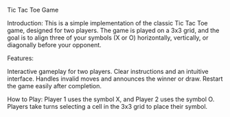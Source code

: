 Tic Tac Toe Game

Introduction:
This is a simple implementation of the classic Tic Tac Toe game, designed for two players. The game is played on a 3x3 grid, and the goal is to align three of your symbols (X or O) horizontally, vertically, or diagonally before your opponent.

Features:

Interactive gameplay for two players.
Clear instructions and an intuitive interface.
Handles invalid moves and announces the winner or draw.
Restart the game easily after completion.

How to Play:
Player 1 uses the symbol X, and Player 2 uses the symbol O.
Players take turns selecting a cell in the 3x3 grid to place their symbol.

